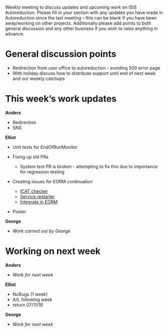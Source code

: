Weekly meeting to discuss updates and upcoming work on ISIS Autoreduction.
Please fill in your section with any updates you have made in Autoreduction since the last meeting – this can be blank if you have been away/working on other projects. Additionally please add points to both general discussion and any other business if you wish to raise anything in advance. 

General discussion points
=========================
* Redirection from user office to autoreduction - avoiding 500 error page
* With holiday discuss how to distribute support until end of next week and our weekly catchups

This week’s work updates
========================

**Anders**
* Redirection
* SNS

**Elliot**
* Unit tests for EndOfRunMonitor
* Fixing up old PRs
  * System test PR is broken - attempting to fix this due to importance for regression testing 
* Creating issues for EORM continuation
  * [ICAT checker](https://github.com/ISISScientificComputing/autoreduce/issues/203)
  * [Service restarter](https://github.com/ISISScientificComputing/autoreduce/issues/204)
  * [Integrate in EORM](https://github.com/ISISScientificComputing/autoreduce/issues/205)
  
* Poster

**George**
* *Work carried out by George*

Working on next week
====================

**Anders**
* *Work for next week*

**Elliot**
* NoBugs (1 week)
* A/L following week
* return 07/11/18

**George**
* *Work for next week*
